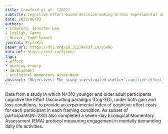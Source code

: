 ```yaml
---
title: Crawford et al. (2022)
subtitle: Cognitive effort-based decision-making across experimental and daily life indices in younger and older adults
date: 2022/06/03
authors:
- Crawford, Jennifer Lee
- English, Tammy
- Braver, Todd Samuel
journal: PsyArXiv
paper_url: https://doi.org/10.31234/osf.io/y5w96
data_url: https://osf.io/2jtpb/
tags:
- effort
- working memory
- development
- ecological momentary assessment
abstract: 'Objectives: The study investigated whether cognitive effort decision-making measured via aneuroeconomic paradigm that manipulated framing (gain vs. loss outcomes), could predict daily life engagement in mentally demanding activities in both younger and older adults.Method: Younger and older adult participants (N=310) completed the Cognitive Effort Discounting paradigm (Cog-ED), under both gain and loss conditions, to provide an experimental index of cognitive effort costs for each participant in each framing condition. A subset of participants (N=230) also completed a seven-day Ecological Momentary Assessment (EMA) protocol measuring engagement in mentally demanding daily life activities.Results: In a large, online sample, we replicated a robust increase in cognitive effort costs among older, relative to younger, adults. Additionally, costs were found to be reduced in the loss relative to gain frame, although these effects were only reliable at high levels of task difficulty and were not moderated by age. Critically, participants who had lower effort costs in the gain frame tended to report engaging in more mentally demanding daily life activities, but the opposite pattern was observed in the loss frame. Further exploratory analysis demonstrated that older adults reported overall lower levels of engagement in daily-life mentally demanding activities, and these age differences were statistically mediated by gain and loss effort costs. Discussion: Together, these results suggest that cognitive effort costs, as measured through behavioral choice patterns in a neuroeconomic decision-making task, can be used to predict and explain engagement in mentally demanding activities during daily life among both older and younger adults.'
---
```


Data from a study in which N=310 younger and older adult participants cognitive the Effort Discounting paradigm (Cog-ED), under both gain and loss conditions, to provide an experimental index of cognitive effort costs for each participant in each framing condition. As subset of participants(N=230) also completed a seven-day Ecological Momentary Assessment (EMA) protocol measuring engagement in mentally demanding daily life activities.
